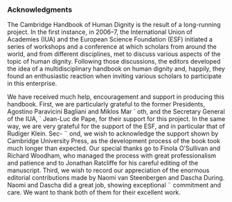 ### Acknowledgments

The Cambridge Handbook of Human Dignity is the result of a long-running project. In the first instance, in 2006–7, the International Union of Academies (IUA) and the European Science Foundation (ESF) initiated a series of workshops and a conference at which scholars from around the world, and from different disciplines, met to discuss various aspects of the topic of human dignity. Following those discussions, the editors developed the idea of a multidisciplinary handbook on human dignity and, happily, they found an enthusiastic reaction when inviting various scholars to participate in this enterprise.

We have received much help, encouragement and support in producing this handbook. First, we are particularly grateful to the former Presidents, Agostino Paravicini Bagliani and Miklos Mar ´ oth, and the Secretary General of the IUA, ´ Jean-Luc de Pape, for their support for this project. In the same way, we are very grateful for the support of the ESF, and in particular that of Rudiger Klein. Sec- ¨ ond, we wish to acknowledge the support shown by Cambridge University Press, as the development process of the book took much longer than expected. Our special thanks go to Finola O'Sullivan and Richard Woodham, who managed the process with great professionalism and patience and to Jonathan Ratcliffe for his careful editing of the manuscript. Third, we wish to record our appreciation of the enormous editorial contributions made by Naomi van Steenbergen and Dascha During. Naomi and Dascha did a great job, showing exceptional ¨ commitment and care. We want to thank both of them for their excellent work.